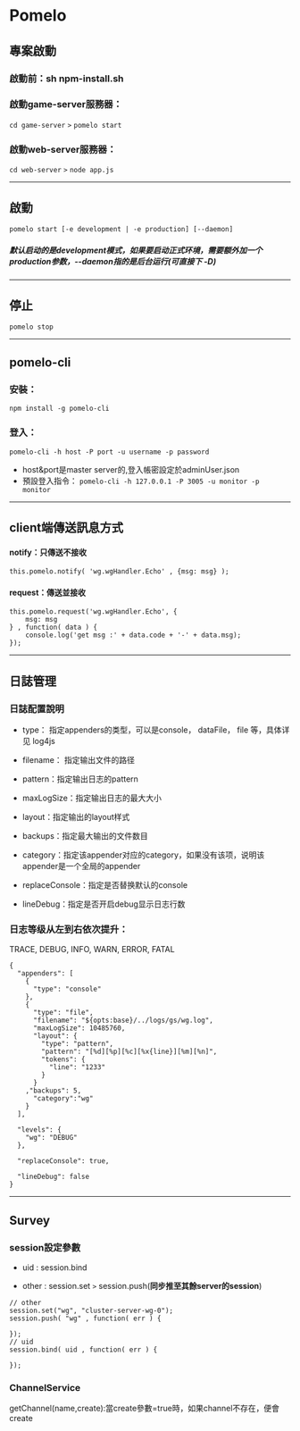 # Pomelo

## 專案啟動

### 啟動前：sh npm-install.sh

### 啟動game-server服務器：

``` cd game-server ``` `>` ``` pomelo start ```

### 啟動web-server服務器：

``` cd web-server ``` `>` ``` node app.js ```

***

## 啟動

```
pomelo start [-e development | -e production] [--daemon]
```

##### 默认启动的是development模式，如果要启动正式环境，需要额外加一个production参数，--daemon指的是后台运行(可直接下 -D)

***

## 停止

```
pomelo stop
```

***

## pomelo-cli

### 安裝：

``` npm install -g pomelo-cli ```

### 登入：

``` pomelo-cli -h host -P port -u username -p password ```

* host&port是master server的,登入帳密設定於adminUser.json
* 預設登入指令： ```pomelo-cli -h 127.0.0.1 -P 3005 -u monitor -p monitor```

***

## client端傳送訊息方式

#### notify：只傳送不接收

```
this.pomelo.notify( 'wg.wgHandler.Echo' , {msg: msg} );  
```

#### request：傳送並接收

```
this.pomelo.request('wg.wgHandler.Echo', {
    msg: msg
} , function( data ) {
    console.log('get msg :' + data.code + '-' + data.msg);
});
```
***

## 日誌管理

### 日誌配置說明
* type： 指定appenders的类型，可以是console， dataFile， file 等，具体详见 log4js

* filename： 指定输出文件的路径

* pattern：指定输出日志的pattern

* maxLogSize：指定输出日志的最大大小

* layout：指定输出的layout样式

* backups：指定最大输出的文件数目

* category：指定该appender对应的category，如果没有该项，说明该appender是一个全局的appender

* replaceConsole：指定是否替换默认的console

* lineDebug：指定是否开启debug显示日志行数

### 日志等级从左到右依次提升：
TRACE, DEBUG, INFO, WARN, ERROR, FATAL

```
{
  "appenders": [
    {
      "type": "console"
    },
    {
      "type": "file",
      "filename": "${opts:base}/../logs/gs/wg.log",
      "maxLogSize": 10485760,
      "layout": {
        "type": "pattern",
        "pattern": "[%d][%p][%c][%x{line}][%m][%n]",
        "tokens": {
          "line": "1233"
        }
      }
    ,"backups": 5,
      "category":"wg"
    }
  ],

  "levels": {
    "wg": "DEBUG"
  },

  "replaceConsole": true,

  "lineDebug": false
}
```

***

## Survey

### session設定參數

* uid : session.bind
 
* other : session.set `>` session.push(**同步推至其餘server的session**)

```
// other
session.set("wg", "cluster-server-wg-0");
session.push( "wg" , function( err ) {

});
// uid
session.bind( uid , function( err ) {

});
```

### ChannelService
getChannel(name,create):當create參數=true時，如果channel不存在，便會create
